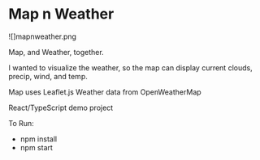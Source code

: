 # Map n Weather

![]mapnweather.png

Map, and Weather, together. 

I wanted to visualize the weather, so the map can display current clouds, precip, wind, and temp.

Map uses Leaflet.js
Weather data from OpenWeatherMap

React/TypeScript demo project

To Run:
- npm install
- npm start
